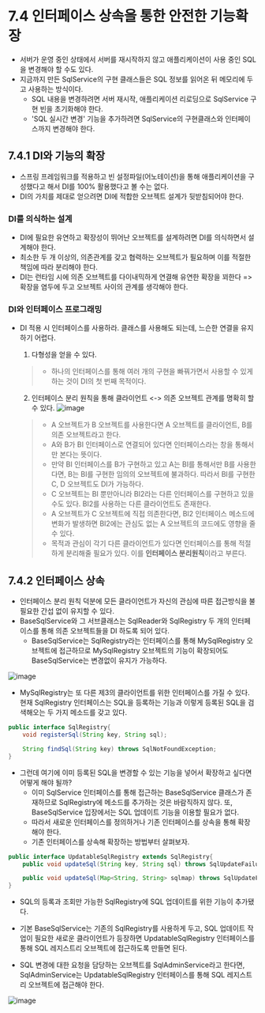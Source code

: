 # 7.4 인터페이스 상속을 통한 안전한 기능확장
- 서버가 운영 중인 상태에서 서버를 재시작하지 않고 애플리케이션이 사용 중인 SQL을 변경해야 할 수도 있다.
- 지금까지 만든 SqlService의 구현 클래스들은 SQL 정보를 읽어온 뒤 메모리에 두고 사용하는 방식이다. 
  - SQL 내용을 변경하려면 서버 재시작, 애플리케이션 리로딩으로 SqlService 구현 빈을 초기화해야 한다.
  - 'SQL 실시간 변경' 기능을 추가하려면 SqlService의 구현클래스와 인터페이스까지 변경해야 한다.
  
## 7.4.1 DI와 기능의 확장
- 스프링 프레임워크를 적용하고 빈 설정파일(어노테이션)을 통해 애플리케이션을 구성했다고 해서 DI를 100% 활용했다고 볼 수는 없다. 
- DI의 가치를 제대로 얻으려면 DI에 적합한 오브젝트 설계가 뒷받침되어야 한다.

### DI를 의식하는 설계
- DI에 필요한 유연하고 확장성이 뛰어난 오브젝트를 설계하려면 DI를 의식하면서 설계해야 한다.
- 최소한 두 개 이상의, 의존관계를 갖고 협력하는 오브젝트가 필요하며 이를 적절한 책임에 따라 분리해야 한다.
- DI는 런타임 시에 의존 오브젝트를 다이내믹하게 연결해 유연한 확장을 꾀한다 => 확장을 염두에 두고 오브젝트 사이의 관계를 생각해야 한다.  

### DI와 인터페이스 프로그래밍
- DI 적용 시 인터페이스를 사용하라. 클래스를 사용해도 되는데, 느슨한 연결을 유지하기 어렵다.
  1. 다형성을 얻을 수 있다.
    > - 하나의 인터페이스를 통해 여러 개의 구현을 빠꿔가면서 사용할 수 있게 하는 것이 DI의 첫 번째 목적이다.

  2. 인터페이스 분리 원칙을 통해 클라이언트 <-> 의존 오브젝트 관계를 명확히 할 수 있다.
![image](https://user-images.githubusercontent.com/81108344/190597731-44577c94-03c9-4910-aed0-323122b3bcef.png)
    > - A 오브젝트가 B 오브젝트를 사용한다면 A 오브젝트를 클라이언트, B를 의존 오브젝트라고 한다.
    > - A와 B가 BI 인터페이스로 연결되어 있다면 인터페이스라는 창을 통해서만 본다는 뜻이다.
    > - 만약 BI 인터페이스를 B가 구현하고 있고 A는 BI를 통해서만 B를 사용한다면, B는 BI를 구현한 임의의 오브젝트에 불과하다. 따라서 BI를 구현한 C, D 오브젝트도 DI가 가능하다.
    > - C 오브젝트는 BI 뿐만아니라 BI2라는 다른 인터페이스를 구현하고 있을 수도 있다. BI2를 사용하는 다른 클라이언트도 존재한다. 
    > - A 오브젝트가 C 오브젝트에 직접 의존한다면, BI2 인터페이스 메소드에 변화가 발생하면 BI2에는 관심도 없는 A 오브젝트의 코드에도 영향을 줄 수 있다.
    > - 목적과 관심이 각기 다른 클라이언트가 있다면 인터페이스를 통해 적절하게 분리해줄 필요가 있다. 이를 **인터페이스 분리원칙**이라고 부른다.  

## 7.4.2 인터페이스 상속
- 인터페이스 분리 원칙 덕분에 모든 클라이언트가 자신의 관심에 따른 접근방식을 불필요한 간섭 없이 유지할 수 있다.
- BaseSqlService와 그 서브클래스는 SqlReader와 SqlRegistry 두 개의 인터페이스를 통해 의존 오브젝트들을 DI 하도록 되어 있다. 
  - BaseSqlService는 SqlRegistry라는 인터페이스를 통해 MySqlRegistry 오브젝트에 접근하므로 MySqlRegistry 오브젝트의 기능이 확장되어도 BaseSqlService는 변경없이 유지가 가능하다.

![image](https://user-images.githubusercontent.com/81108344/190578943-4157782b-ed7a-4ab8-bbf6-8e05aa8090b6.png)

- MySqlRegistry는 또 다른 제3의 클라이언트를 위한 인터페이스를 가질 수 있다. 현재 SqlRegistry 인터페이스는 SQL을 등록하는 기능과 이렇게 등록된 SQL을 검색해오는 두 가지 메소드를 갖고 있다.
``` java
public interface SqlRegistry{
    void registerSql(String key, String sql);

    String findSql(String key) throws SqlNotFoundException;
}  
```

- 그런데 여기에 이미 등록된 SQL을 변경할 수 있는 기능을 넣어서 확장하고 싶다면 어떻게 해야 될까?
  - 이미 SqlService 인터페이스를 통해 접근하는 BaseSqlService 클래스가 존재하므로 SqlRegistry에 메소드를 추가하는 것은 바람직하지 않다. 또, BaseSqlService 입장에서는 SQL 업데이트 기능을 이용할 필요가 없다.
  - 따라서 새로운 인터페이스를 정의하거나 기존 인터페이스를 상속을 통해 확장해야 한다.
  - 기존 인터페이스를 상속해 확장하는 방법부터 살펴보자.
  
``` java
public interface UpdatableSqlRegistry extends SqlRegistry{
    public void updateSql(String key, String sql) throws SqlUpdateFailureException;

    public void updateSql(Map<String, String> sqlmap) throws SqlUpdateFailureException;
} 
```
- SQL의 등록과 조회만 가능한 SqlRegistry에 SQL 업데이트를 위한 기능이 추가됐다.
- 기본 BaseSqlService는 기존의 SqlRegistry를 사용하게 두고, SQL 업데이트 작업이 필요한 새로운 클라이언트가 등장하면 UpdatableSqlRegistry 인터페이스를 통해 SQL 레지스트리 오브젝트에 접근하도록 만들면 된다.  

- SQL 변경에 대한 요청을 담당하는 오브젝트를 SqlAdminService라고 한다면, SqlAdminService는 UpdatableSqlRegistry 인터페이스를 통해 SQL 레지스트리 오브젝트에 접근해야 한다. 

![image](https://user-images.githubusercontent.com/81108344/190586724-cc139837-f54b-4071-9481-9582f8ed1a84.png)
